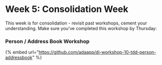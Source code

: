# Week 5: Consolidation Week

This week is for consolidation - revisit past workshops, cement your understanding. Make sure you've completed this workshop by Thursday:

### Person / Address Book Workshop

{% embed url="https://github.com/adaapp/di-workshop-10-tdd-person-addressbook" %}

